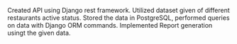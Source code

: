 Created API using Django rest framework.
Utilized dataset given of different restaurants active status. Stored the data in PostgreSQL, performed queries on data with Django ORM commands.
Implemented Report generation usingt the given data.
